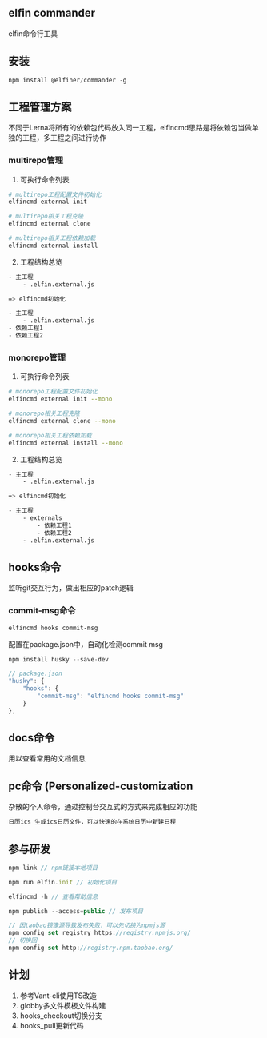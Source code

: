 ## elfin commander

elfin命令行工具

## 安装
```js
npm install @elfiner/commander -g
```

## 工程管理方案
不同于Lerna将所有的依赖包代码放入同一工程，elfincmd思路是将依赖包当做单独的工程，多工程之间进行协作

### multirepo管理
1. 可执行命令列表
```bash
# multirepo工程配置文件初始化
elfincmd external init

# multirepo相关工程克隆
elfincmd external clone

# multirepo相关工程依赖加载
elfincmd external install
```

2. 工程结构总览
```bash
- 主工程
    - .elfin.external.js

=> elfincmd初始化

- 主工程
    - .elfin.external.js
- 依赖工程1
- 依赖工程2
```

### monorepo管理
1. 可执行命令列表
```bash
# monorepo工程配置文件初始化
elfincmd external init --mono

# monorepo相关工程克隆
elfincmd external clone --mono

# monorepo相关工程依赖加载
elfincmd external install --mono
```

2. 工程结构总览
```bash
- 主工程
    - .elfin.external.js

=> elfincmd初始化

- 主工程
    - externals
        - 依赖工程1
        - 依赖工程2
    - .elfin.external.js
```

## hooks命令
监听git交互行为，做出相应的patch逻辑

### commit-msg命令
```bash
elfincmd hooks commit-msg
```
配置在package.json中，自动化检测commit msg
```js
npm install husky --save-dev

// package.json
"husky": {
    "hooks": {
        "commit-msg": "elfincmd hooks commit-msg"
    }
},
```

## docs命令
用以查看常用的文档信息

## pc命令 (Personalized-customization
杂散的个人命令，通过控制台交互式的方式来完成相应的功能

```bash
日历ics 生成ics日历文件，可以快速的在系统日历中新建日程 
```

## 参与研发
```js
npm link // npm链接本地项目

npm run elfin.init // 初始化项目

elfincmd -h // 查看帮助信息

npm publish --access=public // 发布项目

// 因taobao镜像源导致发布失败，可以先切换为npmjs源
npm config set registry https://registry.npmjs.org/
// 切换回
npm config set http://registry.npm.taobao.org/
```

## 计划
1. 参考Vant-cli使用TS改造
2. globby多文件模板文件构建
3. hooks_checkout切换分支
4. hooks_pull更新代码